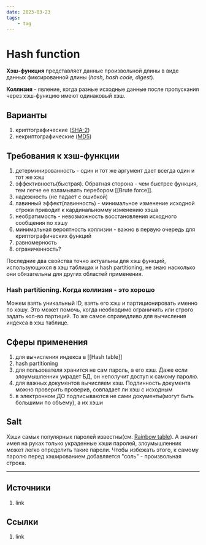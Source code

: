 ```yaml
---
date: 2023-03-23
tags:
    - tag
---
```

# Hash function

**Хэш-функция** представляет данные произвольной длины в виде данных фиксированной длины (*hash, hash code, digest*).

**Коллизия** - явление, когда разные исходные данные после пропускания через хэш-функцию имеют одинаковый хэш.

## Варианты

1. криптографические ([SHA-2](https://en.wikipedia.org/wiki/SHA-2))
1. некриптографические ([MD5](https://en.wikipedia.org/wiki/MD5))

## Требования к хэш-функции

1. детерминированность - один и тот же аргумент дает всегда один и тот же хэш
1. эффективность(быстрая). Обратная сторона - чем быстрее функция, тем легче ее взламывать перебором [[Brute force]].
1. надежность (не падает с ошибкой)
1. лавинный эффект(лавинность) - минимальное изменение исходной строки приводит к кардинальномму изменению хэша
1. необратимость - невозможность восстановления исходного сообщения по хэшу
1. минимальная вероятность коллизии - важно в первую очередь для криптографических функций
1. равномерность
1. ограниченность?

Последние два свойства точно актуальны для хэш функций, использующихся в хэш таблицах и hash partitioning, не знаю насколько они обязательны для других областей применения.

### Hash partitioning. Когда коллизия - это хорошо

Можем взять уникальный ID, взять его хэш и партиционировать именно по хэшу. Это может помочь, когда необходимо ограничить или строго задать кол-во партиций.
То же самое справедливо для вычисления индекса в хэш таблице.

## Сферы применения

1. для вычисления индекса в [[Hash table]]
1. hash partitioning
1. для пользователя хранится не сам пароль, а его хэш. Даже если злоумышленник украдет БД, он неполучит доступ к самому паролю.
1. для важных документов вычисляем хэш. Подлинность документа можно проверить проверив, совпадает ли хэш с исходным
1. в электронном ДО подписываются не сами документы(могут быть большими по объему), а их хэши

## Salt

Хэши самых популярных паролей известны(см. [Rainbow table](https://en.wikipedia.org/wiki/Rainbow_table)). А значит имея на руках только украденные хэши паролей, злоумышленник может легко определить такие пароли. Чтобы избежать этого, к самому паролю перед хэшированием добавляется "соль" - произвольная строка.

---

## Источники

1. link

## Ссылки

1. link
